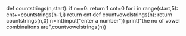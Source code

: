 def countstrings(n,start):
    if n==0:
        return 1
    cnt=0
    for i in range(start,5):
        cnt+=countstrings(n-1,i)
    return cnt
def countvowelstrings(n):
    return countstrings(n,0)
n=int(input("enter a number"))
print("the no of vowel combinaitons are",countvowelstrings(n))
